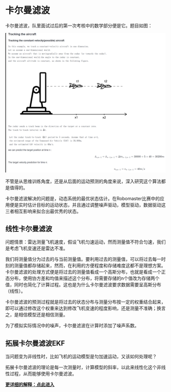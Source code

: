 # 卡尔曼滤波
卡尔曼滤波，队里面试过后的第一次考核中的数学部分便是它。题目如图：

![Kalman Filter Test](../Pictures/Kalman%20filter.png)

不管是从思维训练角度，还是从后面的运动预测的角度来说，深入研究这个算法都是值得的。

卡尔曼滤波解决的问题是，动态系统的最优状态估计。在Robomaster比赛中的应用便是实时估计目标的运动状态，并且通过调整噪声驱动，模型驱动，数据驱动这三者相互影响来拟合出最优秀的状态。
## 线性卡尔曼滤波

问题情景：雷达测量飞机速度，假设飞机匀速运动，然而测量值不符合匀速，我们是考虑飞机变速还是雷达不准。

我们将测量值分为过去的与当前测量值。要利用过去的测量值，可以将过去每一时刻的测量值都存储起来，然而，在利用的方便程度和存储难度这都不是理想方案。卡尔曼滤波的处理方式便是将过去的测量值看成一个高斯分布，也就是看成一个正态分布，使用协方差和均值来描述这个分布，将需要存储的n个值改为存储两个值，同时也简化了计算过程。这也是为什么卡尔曼滤波要求数据需要呈高斯分布（线性）。

卡尔曼滤波的预测过程就是将过去的状态分布与测量分布按一定的权重结合起来，即可以通过修改这个权重来达到修改飞机变速的程度影响，还是测量不准确；换言之，是相信模型还是相信测量。

为了模拟实际情况中的噪声，卡尔曼滤波在计算时添加了噪声系数。

## 拓展卡尔曼滤波EKF
当问题变为非线性时，比如飞机的运动模型是匀加速运动，又该如何处理呢？

拓展卡尔曼滤波的理论是每一次测量时，计算模型的斜率，以此来线性化这个非线性过程，从而能够使用卡尔曼滤波。

[**更详细的解释：点此进入**](https://www.kalmanfilter.net/CN/default_cn.aspx)